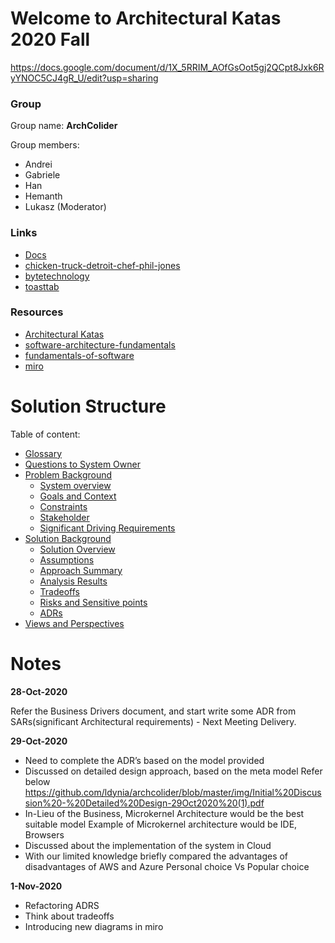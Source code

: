 # Welcome to Architectural Katas 2020 Fall

https://docs.google.com/document/d/1X_5RRIM_AOfGsOot5gj2QCpt8Jxk6RyYNOC5CJ4gR_U/edit?usp=sharing

### Group 
Group name: **ArchColider**

Group members:

* Andrei
* Gabriele
* Han
* Hemanth
* Lukasz (Moderator)

### Links

* [Docs](https://docs.google.com/document/d/1SML3n4JbpZV2PSLRpjaCvBvyUMVsFwlqAQF3VKd_oPU/edit)
* [chicken-truck-detroit-chef-phil-jones](https://eu.freep.com/story/entertainment/dining/mark-kurlyandchik/2020/06/11/chicken-truck-detroit-chef-phil-jones/5342730002/)
* [bytetechnology](https://bytetechnology.co/#how-it-works) 
* [toasttab](https://pos.toasttab.com/)

### Resources

* [Architectural Katas](https://learning.oreilly.com/live-training/courses/architectural-katas/0636920458463/)
* [software-architecture-fundamentals](https://learning.oreilly.com/videos/software-architecture-fundamentals/9781491998991?autoplay=false)
* [fundamentals-of-software](https://learning.oreilly.com/library/view/fundamentals-of-software/9781492043447/)
* [miro](https://miro.com/welcomeonboard/JzeNMo8BXm5oWYOtCLGZFglsv2lyOU8ja11uG8jXcMF6CpJ38sWLggDsPx697Mg4)

# Solution Structure

Table of content: 
- [Glossary](Glossary.md)
- [Questions to System Owner](Questions.md)
- [Problem Background](1.ProblemBackground/Readme.md)
	- [System overview](1.ProblemBackground/BusinessGoalAndScope.md)
	- [Goals and Context](1.ProblemBackground/FunctionalRequirements.md)
	- [Constraints](1.ProblemBackground/Constraints.md)
	- [Stakeholder](1.ProblemBackground/Stakeholders.md)
	- [Significant Driving Requirements](1.ProblemBackground/BusinessDrivers.md)
- [Solution Background](2.SolutionBackground/Readme.md)
	- [Solution Overview](2.SolutionBackground/SolutionOverview.md)
	- [Assumptions](2.SolutionBackground/Assumptions.md)
	- [Approach Summary](2.SolutionBackground/SystemAppoach.md)
	- [Analysis Results](2.SolutionBackground/AnalysisResults.md)
	- [Tradeoffs](2.SolutionBackground/Tradeoffs.md)
	- [Risks and Sensitive points](2.SolutionBackground/RisksAndSensitivePoints.md)
	- [ADRs](4.ADRs/)
- [Views and Perspectives](3.ViewsAndPerspectives/Readme.md)


# Notes

**28-Oct-2020** 

Refer the Business Drivers document, and start write some ADR from SARs(significant Architectural requirements) - Next Meeting Delivery.

**29-Oct-2020** 

- Need to complete the ADR’s based on the model provided
- Discussed on detailed design approach, based on the meta model Refer below https://github.com/ldynia/archcolider/blob/master/img/Initial%20Discussion%20-%20Detailed%20Design-29Oct2020%20(1).pdf
- In-Lieu of the Business, Microkernel Architecture  would be the best suitable model Example of Microkernel architecture would be IDE, Browsers
- Discussed about the implementation of the system in Cloud
- With our limited knowledge briefly compared the advantages of disadvantages of AWS and Azure Personal choice Vs Popular choice 

**1-Nov-2020** 
- Refactoring ADRS
- Think about tradeoffs
- Introducing new diagrams in miro
